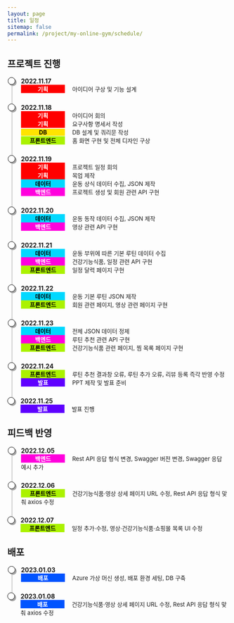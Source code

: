 ```yaml
---
layout: page
title: 일정
sitemap: false
permalink: /project/my-online-gym/schedule/
---
```

<head>
    <style>
        .container ul.inside {
            list-style: disc;
            font-size: 13px;
            margin: 0px;
            padding-left: 26px;
        }
        .container ul.list, li.list-item {
            list-style: none;
            padding: 0;
        }
        .container ul.list li.list-item {
            padding-bottom: 1.5rem;
            border-left: 1px solid #A6A6A6;
            position: relative;
            padding-left: 20px;
            margin-left: 10px;
        }
        .container ul.list li.list-item:last-child {
            border: 0px;
            padding-bottom: 0;
        }
        .container ul.list li.list-item:before {
            content: '';
            width: 15px;
            height: 15px;
            background: white;
            border: 1px solid #000000;
            box-shadow: 3px 3px 0px #A6A6A6;
            border-radius: 50%;
            position: absolute;
            left: -10px;
            top: 0px;
        }
        .container .time {
            font-weight: bolder;
        }
        .container .detail {
            font-size: 13px;
            margin: 0px;
        }
        .container .detail .type {
            display:inline-block;
            width: 100px;
            text-align: center;
            font-weight: bolder;
        }
        .container .detail .plan {
            background-color: #FF0000;
            color: white;
        }
        .container .detail .db {
            background-color: #FFE400;
            color: black;
        }
        .container .detail .front {
            background-color: #ABF200;
            color: black;
        }
        .container .detail .data {
            background-color: #00D8FF;
            color: black;
        }
        .container .detail .back {
            background-color: #FF00DD;
            color: white;
        }
        .container .detail .presentation {
            background-color: #5F00FF;
            color: white;
        }
        .container .detail .publish {
            background-color: #0054FF;
            color: white;
        }
        .container .detail .person {
            font-style: italic;
        }
    </style>
</head>

## 프로젝트 진행
<div class="container">
    <ul class="list">
        <li class="list-item">
            <div class="time">2022.11.17</div>
            <div class="detail">
                <span class="type plan">기획</span>
                &emsp;아이디어 구상 및 기능 설계
            </div>
        </li>
        <li class="list-item">
            <div class="time">2022.11.18</div>
            <div class="detail">
                <span class="type plan">기획</span>
                &emsp;아이디어 회의
            </div>
            <div class="detail">
                <span class="type plan">기획</span>
                &emsp;요구사항 명세서 작성
            </div>
            <div class="detail">
                <span class="type db">DB</span>
                &emsp;DB 설계 및 쿼리문 작성
            </div>
            <div class="detail">
                <span class="type front">프론트엔드</span>
                &emsp;홈 화면 구현 및 전체 디자인 구상
            </div>
        </li>
        <li class="list-item">
            <div class="time">2022.11.19</div>
            <div class="detail">
                <span class="type plan">기획</span>
                &emsp;프로젝트 일정 회의
            </div>
            <div class="detail">
                <span class="type plan">기획</span>
                &emsp;목업 제작
            </div>
            <div class="detail">
                <span class="type data">데이터</span>
                &emsp;운동 상식 데이터 수집, JSON 제작
            </div>
            <div class="detail">
                <span class="type back">백엔드</span>
                &emsp;프로젝트 생성 및 회원 관련 API 구현
            </div>
        </li>
        <li class="list-item">
            <div class="time">2022.11.20</div>
            <div class="detail">
                <span class="type data">데이터</span>
                &emsp;운동 동작 데이터 수집, JSON 제작
            </div>
            <div class="detail">
                <span class="type back">백엔드</span>
                &emsp;영상 관련 API 구현
            </div>
        </li>
        <li class="list-item">
            <div class="time">2022.11.21</div>
            <div class="detail">
                <span class="type data">데이터</span>
                &emsp;운동 부위에 따른 기본 루틴 데이터 수집
            </div>
            <div class="detail">
                <span class="type back">백엔드</span>
                &emsp;건강기능식품, 일정 관련 API 구현
            </div>
            <div class="detail">
                <span class="type front">프론트엔드</span>
                &emsp;일정 달력 페이지 구현
            </div>
        </li>
        <li class="list-item">
            <div class="time">2022.11.22</div>
            <div class="detail">
                <span class="type data">데이터</span>
                &emsp;운동 기본 루틴 JSON 제작
            </div>
            <div class="detail">
                <span class="type front">프론트엔드</span>
                &emsp;회원 관련 페이지, 영상 관련 페이지 구현
            </div>
        </li>
        <li class="list-item">
            <div class="time">2022.11.23</div>
            <div class="detail">
                <span class="type data">데이터</span>
                &emsp;전체 JSON 데이터 정제
            </div>
            <div class="detail">
                <span class="type back">백엔드</span>
                &emsp;루틴 추천 관련 API 구현
            </div>
            <div class="detail">
                <span class="type front">프론트엔드</span>
                &emsp;건강기능식품 관련 페이지, 찜 목록 페이지 구현
            </div>
        </li>
        <li class="list-item">
            <div class="time">2022.11.24</div>
            <div class="detail">
                <span class="type front">프론트엔드</span>
                &emsp;루틴 추천 결과창 오류, 루틴 추가 오류, 리뷰 등록 즉각 반영 수정
            </div>
            <div class="detail">
                <span class="type presentation">발표</span>
                &emsp;PPT 제작 및 발표 준비
            </div>
        </li>
        <li class="list-item">
            <div class="time">2022.11.25</div>
            <div class="detail">
                <span class="type presentation">발표</span>
                &emsp;발표 진행
            </div>
        </li>
    </ul>
</div>

## 피드백 반영
<div class="container">
    <ul class="list">
        <li class="list-item">
            <div class="time">2022.12.05</div>
            <div class="detail">
                <span class="type back">백엔드</span>
                &emsp;Rest API 응답 형식 변경, Swagger 버전 변경, Swagger 응답 예시 추가
            </div>
        </li>
        <li class="list-item">
            <div class="time">2022.12.06</div>
            <div class="detail">
                <span class="type front">프론트엔드</span>
                &emsp;건강기능식품·영상 상세 페이지 URL 수정, Rest API 응답 형식 맞춰 axios 수정
            </div>
        </li>
        <li class="list-item">
            <div class="time">2022.12.07</div>
            <div class="detail">
                <span class="type front">프론트엔드</span>
                &emsp;일정 추가·수정, 영상·건강기능식품·쇼핑몰 목록 UI 수정
            </div>
        </li>
    </ul>
</div>

## 배포
<div class="container">
    <ul class="list">
        <li class="list-item">
            <div class="time">2023.01.03</div>
            <div class="detail">
                <span class="type publish">배포</span>
                &emsp;Azure 가상 머신 생성, 배포 환경 세팅, DB 구축
            </div>
        </li>
        <li class="list-item">
            <div class="time">2023.01.08</div>
            <div class="detail">
                <span class="type publish">배포</span>
                &emsp;건강기능식품·영상 상세 페이지 URL 수정, Rest API 응답 형식 맞춰 axios 수정
            </div>
        </li>
    </ul>
</div>